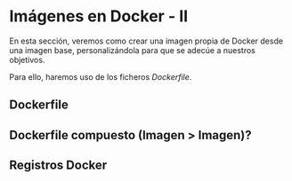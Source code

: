 
# Imágenes en Docker - II

En esta sección, veremos como crear una imagen propia de Docker desde una imagen base, personalizándola para que se adecúe a nuestros objetivos.

Para ello, haremos uso de los ficheros *Dockerfile*.

## Dockerfile

## Dockerfile compuesto (Imagen > Imagen)?

## Registros Docker

